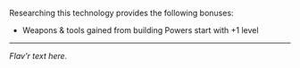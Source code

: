 Researching this technology provides the following bonuses:
* Weapons & tools gained from building Powers start with +1 level

---

_Flav'r text here._

